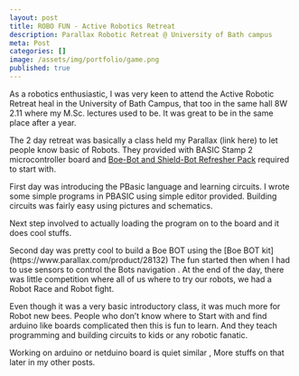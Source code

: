 ```yaml
---
layout: post
title: ROBO FUN - Active Robotics Retreat 
description: Parallax Robotic Retreat @ University of Bath campus 
meta: Post
categories: []
image: /assets/img/portfolio/game.png
published: true
---
```



<p class="type--big">As a robotics enthusiastic, I was very keen to attend the Active Robotic Retreat heal in the University of Bath Campus, that too in the same hall 8W 2.11 where my M.Sc. lectures used to be.  It was great to be in the same place after a year.</p>

The 2 day retreat was basically a class held my Parallax (link here) to let people know basic of Robots. They provided with BASIC Stamp 2 microcontroller board and [Boe-Bot and Shield-Bot Refresher Pack]( https://www.parallax.com/product/572-28132) required to start with.

<p class="type--big">First day was introducing the PBasic language and learning circuits. I wrote some simple programs in PBASIC using simple editor provided.  Building circuits was fairly easy using pictures and schematics.

Next step involved to actually loading the program on to the board and it does cool stuffs.</p>

<p class="type--big">Second day was pretty cool to build a Boe BOT using the [Boe BOT kit](https://www.parallax.com/product/28132) The fun started then when I had to use sensors to control the Bots navigation . At the end of the day, there was little competition where all of us where to try our robots, we had a Robot Race and Robot fight.  </p>

<p class="type--big">Even though it was a very basic introductory class, it was much more for Robot new bees. People who don’t know where to Start with and find arduino like boards complicated then this is fun to learn. And they teach programming and building circuits to kids or any robotic fanatic.

Working on arduino or netduino board is quiet similar , More stuffs on that later in my other posts. </p>
